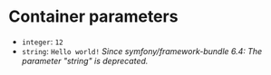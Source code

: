 Container parameters
====================

- `integer`: `12`
- `string`: `Hello world!` *Since symfony/framework-bundle 6.4: The parameter "string" is deprecated.*

